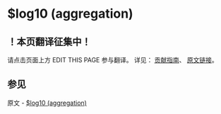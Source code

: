 # $log10 (aggregation)

## ！本页翻译征集中！

请点击页面上方 EDIT THIS PAGE 参与翻译。
详见：
[贡献指南]( https://github.com/JinMuInfo/MongoDB-Manual-zh/blob/master/CONTRIBUTING.md )、
[原文链接](  https://docs.mongodb.com/manual/reference/operator/aggregation/log10/  )。

## 参见

原文 - [$log10 (aggregation)]( https://docs.mongodb.com/manual/reference/operator/aggregation/log10/ )

